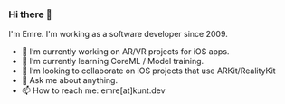 ### Hi there 👋

I'm Emre. I'm working as a software developer since 2009. 

- 🔭 I’m currently working on AR/VR projects for iOS apps. 
- 🌱 I’m currently learning CoreML / Model training.
- 👯 I’m looking to collaborate on iOS projects that use ARKit/RealityKit
- 💬 Ask me about anything.
- 📫 How to reach me: emre[at]kunt.dev

<!--
**emrekunt/emrekunt** is a ✨ _special_ ✨ repository because its `README.md` (this file) appears on your GitHub profile.

Here are some ideas to get you started:


-->
